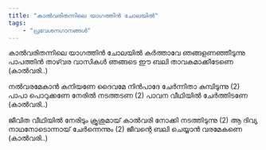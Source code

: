 ```yaml
---
title: "കാല്‍വരിതന്നിലെ യാഗത്തിന്‍ ചോലയില്‍"
tags:
    - "പ്രവേശനഗാനങ്ങൾ"
---
```


കാല്‍വരിതന്നിലെ യാഗത്തിന്‍ ചോലയില്‍
കര്‍ത്താവേ ഞങ്ങളണഞ്ഞീടുന്നു
പാപത്തിന്‍ താഴ്‍വര വാസികൾ ഞങ്ങടെ
ഈ ബലി താവകമാക്കീടേണെ
(കാല്‍വരി..)

നല്‍വരമേകാന്‍ കനിയണേ ദൈവമേ
നിന്‍പാദേ ചേര്‍ന്നിതാ കുമ്പിടുന്നു (2)
പാപാ പൊറുക്കണേ നേരില്‍ നടത്തടണ (2)
പാവന വീഥിയില്‍ ചേര്‍ത്തിടണേ
(കാല്‍വരി..)

ജീവിത വീഥിയില്‍ നേരിടും ക്രൂശുമായ്‌
കാല്‍വരി നോക്കി നടത്തിടുന്നു (2)
ആ ദിവ്യ നാഥനോടൊന്നായ്‌ ചേർന്നെന്നും (2)
ജീവന്റെ ബലി ചെയ്യാന്‍ വരമേകണെ
(കാല്‍വരി..)